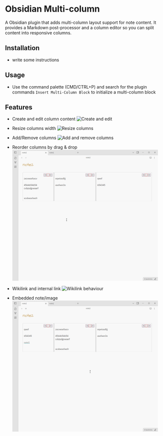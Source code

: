 # Obsidian Multi-column

A Obsidian plugin that adds multi-column layout support for note content. It provides a Markdown post-processor and a column editor so you can split content into responsive columns.

## Installation

- write some instructions


## Usage
- Use the command palette (CMD/CTRL+P) and search for the plugin commands `Insert Multi-Column Block` to initialize a multi-column block


## Features

- Create and edit column content
![Create and edit](assets/create_edit.gif)


- Resize columns width
![Resize columns](assets/resize.gif)


- Add/Remove columns
![Add and remove columns](assets/add_remove_columns.gif)


- Reorder columns by drag & drop
![Reorder columns](assets/reorder.gif)


- Wikilink and internal link
![Wikilink behaviour](assets/wikilink.gif)


- Embedded note/image
![Embedded columns](assets/embedded.gif)